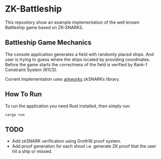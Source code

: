 # ZK-Battleship

This repository show an example implementation of the well known Battleship game based on ZK-SNARKS.

## Battleship Game Mechanics

The console application generates a field with randomly placed ships.
And user is trying to guess where the ships located by providing coordinates.
Before the game starts the correctness of the field is verified by Rank-1 Constraint System (R1CS).

Current implementation uses [arkworks](https://github.com/arkworks-rs) zkSNARKs library.

## How To Run

To run the application you need Rust installed, then simply run:

```shell
cargo run
```

## TODO

* Add zkSNARK verification using Groth16 proof system.
* Add proof generation for each shoot i.e. generate ZK proof that the user hit a ship or missed.
